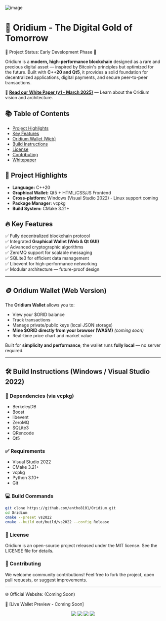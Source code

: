 ![image](https://github.com/user-attachments/assets/f96c89c1-9980-4be0-abc0-42891f0881eb)

# 💎 Oridium - The Digital Gold of Tomorrow

🚀 Project Status: Early Development Phase 🚧

Oridium is a **modern, high-performance blockchain** designed as a rare and precious digital asset — inspired by Bitcoin's principles but optimized for the future. Built with **C++20 and Qt5**, it provides a solid foundation for decentralized applications, digital payments, and secure peer-to-peer transactions.

📖 **[Read our White Paper (v1 - March 2025)](https://ac-global-business.notion.site/Oridium-Whitepaper-1c12085e713e803aaaa8f832f0366dfb?pvs=4)** — Learn about the Oridium vision and architecture.

## 📚 Table of Contents
- [Project Highlights](#-project-highlights)
- [Key Features](#-key-features)
- [Oridium Wallet (Web)](#-oridium-wallet-web-version)
- [Build Instructions](#-build-instructions-windows--visual-studio-2022)
- [License](#-license)
- [Contributing](#-contributing)
- [Whitepaper](#-whitepaper)

## 🌟 Project Highlights
- **Language:** C++20  
- **Graphical Wallet:** Qt5 + HTML/CSS/JS Frontend  
- **Cross-platform:** Windows (Visual Studio 2022) - Linux support coming  
- **Package Manager:** vcpkg  
- **Build System:** CMake 3.21+  

## 🔥 Key Features
✅ Fully decentralized blockchain protocol  
✅ Integrated **Graphical Wallet (Web & Qt GUI)**  
✅ Advanced cryptographic algorithms  
✅ ZeroMQ support for scalable messaging  
✅ SQLite3 for efficient data management  
✅ Libevent for high-performance networking  
✅ Modular architecture — future-proof design  

---

## 🪙 Oridium Wallet (Web Version)
The **Oridium Wallet** allows you to:
- View your $ORID balance
- Track transactions
- Manage private/public keys (local JSON storage)
- **Mine $ORID directly from your browser (WASM)** *(coming soon)*
- Real-time price chart and market value

Built for **simplicity and performance**, the wallet runs **fully local** — no server required.

---

## 🛠 Build Instructions (Windows / Visual Studio 2022)

### 💾 Dependencies (via vcpkg)
- BerkeleyDB
- Boost
- libevent
- ZeroMQ
- SQLite3
- QRencode
- Qt5

### ✅ Requirements
- Visual Studio 2022
- CMake 3.21+
- vcpkg
- Python 3.10+
- Git

### 💻 Build Commands
```bash
git clone https://github.com/antho8101/Oridium.git
cd Oridium
cmake --preset vs2022
cmake --build out/build/vs2022 --config Release
```

### 📜 License
Oridium is an open-source project released under the MIT license. See the LICENSE file for details.

### 🤝 Contributing
We welcome community contributions!
Feel free to fork the project, open pull requests, or suggest improvements.

---

🌐 Official Website: (Coming Soon)

📱 [Live Wallet Preview - Coming Soon]

<p align="center">
  <img src="https://img.shields.io/badge/C%2B%2B-20-blue?style=flat-square" />
  <img src="https://img.shields.io/badge/CMake-Build-green?style=flat-square" />
  <img src="https://img.shields.io/badge/License-MIT-yellow?style=flat-square" />
  <img src="https://img.shields.io/badge/Made%20with-%E2%9D%A4-red?style=flat-square" />
</p>
